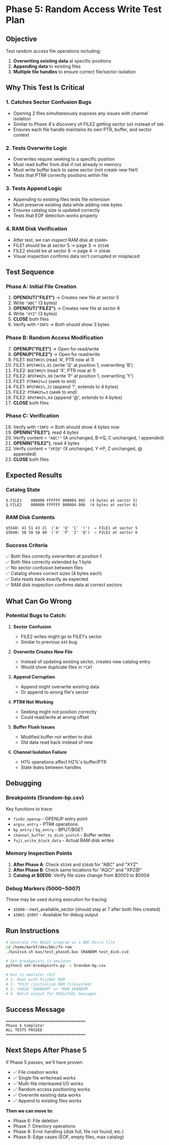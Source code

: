 # Phase 5: Random Access Write Test Plan

## Objective
Test random access file operations including:
1. **Overwriting existing data** at specific positions
2. **Appending data** to existing files
3. **Multiple file handles** to ensure correct file/sector isolation

## Why This Test Is Critical

### 1. **Catches Sector Confusion Bugs**
- Opening 2 files simultaneously exposes any issues with channel isolation
- Similar to Phase 4's discovery of FILE2 getting sector `$45` instead of `$06`
- Ensures each file handle maintains its own PTR, buffer, and sector context

### 2. **Tests Overwrite Logic**
- Overwrites require seeking to a specific position
- Must read buffer from disk if not already in memory
- Must write buffer back to same sector (not create new file!)
- Tests that PTR# correctly positions within file

### 3. **Tests Append Logic** 
- Appending to existing files tests file extension
- Must preserve existing data while adding new bytes
- Ensures catalog size is updated correctly
- Tests that EOF detection works properly

### 4. **RAM Disk Verification**
- After test, we can inspect RAM disk at `$5000+`
- FILE1 should be at sector 5 → page 3 → `$5548`
- FILE2 should be at sector 6 → page 4 → `$5648`
- Visual inspection confirms data isn't corrupted or misplaced

## Test Sequence

### Phase A: Initial File Creation
1. **OPENOUT("FILE1")** → Creates new file at sector 5
2. Write `"ABC"` (3 bytes)
3. **OPENOUT("FILE2")** → Creates new file at sector 6
4. Write `"XYZ"` (3 bytes)
5. **CLOSE** both files
6. Verify with `*INFO` → Both should show 3 bytes

### Phase B: Random Access Modification
7. **OPENUP("FILE1")** → Open for read/write
8. **OPENUP("FILE2")** → Open for read/write
9. FILE1: `BGET#H1%` (read 'A', PTR now at 1)
10. FILE1: `BPUT#H1%,81` (write 'Q' at position 1, overwriting 'B')
11. FILE2: `BGET#H2%` (read 'X', PTR now at 1)
12. FILE2: `BPUT#H2%,80` (write 'P' at position 1, overwriting 'Y')
13. FILE1: `PTR#H1%=3` (seek to end)
14. FILE1: `BPUT#H1%,33` (append '!', extends to 4 bytes)
15. FILE2: `PTR#H2%=3` (seek to end)
16. FILE2: `BPUT#H2%,64` (append '@', extends to 4 bytes)
17. **CLOSE** both files

### Phase C: Verification
18. Verify with `*INFO` → Both should show 4 bytes now
19. **OPENIN("FILE1")**, read 4 bytes
20. Verify content = `"AQC!"` (A unchanged, B→Q, C unchanged, ! appended)
21. **OPENIN("FILE2")**, read 4 bytes
22. Verify content = `"XPZ@"` (X unchanged, Y→P, Z unchanged, @ appended)
23. **CLOSE** both files

## Expected Results

### Catalog State
```
$.FILE1    000000 FFFFFF 000004 005  (4 bytes at sector 5)
$.FILE2    000000 FFFFFF 000004 006  (4 bytes at sector 6)
```

### RAM Disk Contents
```
$5548: 41 51 43 21  ('A' 'Q' 'C' '!')  ← FILE1 at sector 5
$5648: 58 50 5A 40  ('X' 'P' 'Z' '@')  ← FILE2 at sector 6
```

### Success Criteria
✅ Both files correctly overwritten at position 1  
✅ Both files correctly extended by 1 byte  
✅ No sector confusion between files  
✅ Catalog shows correct sizes (4 bytes each)  
✅ Data reads back exactly as expected  
✅ RAM disk inspection confirms data at correct sectors  

## What Can Go Wrong

### Potential Bugs to Catch:

1. **Sector Confusion**
   - FILE2 writes might go to FILE1's sector
   - Similar to previous `$45` bug

2. **Overwrite Creates New File**
   - Instead of updating existing sector, creates new catalog entry
   - Would show duplicate files in `*CAT`

3. **Append Corruption**
   - Append might overwrite existing data
   - Or append to wrong file's sector

4. **PTR# Not Working**
   - Seeking might not position correctly
   - Could read/write at wrong offset

5. **Buffer Flush Issues**
   - Modified buffer not written to disk
   - Old data read back instead of new

6. **Channel Isolation Failure**
   - H1% operations affect H2%'s buffer/PTR
   - State leaks between handles

## Debugging

### Breakpoints (5random-bp.csv)
Key functions to trace:
- `findv_openup` - OPENUP entry point
- `argsv_entry` - PTR# operations
- `bp_entry` / `bg_entry` - BPUT/BGET
- `channel_buffer_to_disk_yintch` - Buffer writes
- `fuji_write_block_data` - Actual RAM disk writes

### Memory Inspection Points
1. **After Phase A**: Check `$5548` and `$5648` for "ABC" and "XYZ"
2. **After Phase B**: Check same locations for "AQC!" and "XPZ@"
3. **Catalog at $0E00**: Verify file sizes change from $0003 to $0004

### Debug Markers ($5000-$5007)
These may be used during execution for tracing:
- `$5000` - next_available_sector (should stay at 7 after both files created)
- `$5001-$5007` - Available for debug output

## Run Instructions

```bash
# Generate the BASIC program as a BBC Micro file
cd /home/markf/dev/bbc/fn-rom
./bas2ssd.sh bas/test_phase5.bas 5RANDOM test_disk.ssd

# Set breakpoints in emulator
python3 set-breakpoints.py -i 5random-bp.csv

# Run in emulator (b2)
# 1. Boot with FujiNet ROM
# 2. *FUJI (initialize RAM filesystem)
# 3. CHAIN "5RANDOM" or *RUN 5RANDOM
# 4. Watch output for PASS/FAIL messages
```

## Success Message
```
===================================
Phase 5 Complete!
ALL TESTS PASSED
===================================
```

## Next Steps After Phase 5

If Phase 5 passes, we'll have proven:
- ✅ File creation works
- ✅ Single file write/read works
- ✅ Multi-file interleaved I/O works
- ✅ Random access positioning works
- ✅ Overwrite existing data works
- ✅ Append to existing files works

**Then we can move to:**
- Phase 6: File deletion
- Phase 7: Directory operations
- Phase 8: Error handling (disk full, file not found, etc.)
- Phase 9: Edge cases (EOF, empty files, max catalog)


